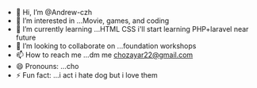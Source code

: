 - 👋 Hi, I’m @Andrew-czh
- 👀 I’m interested in ...Movie, games, and coding
- 🌱 I’m currently learning ...HTML CSS i'll start learning PHP+laravel near future 
- 💞️ I’m looking to collaborate on ...foundation workshops
- 📫 How to reach me ...dm me chozayar22@gmail.com
- 😄 Pronouns: ...cho
- ⚡ Fun fact: ...i act i hate dog but i love them

<!---
Andrew-czh/Andrew-czh is a ✨ special ✨ repository because its `README.md` (this file) appears on your GitHub profile.
You can click the Preview link to take a look at your changes.
--->
